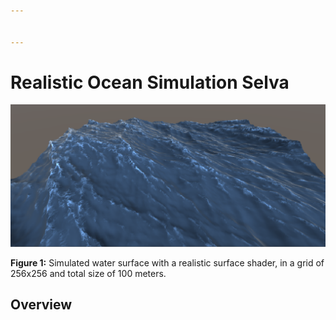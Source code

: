 ```yaml
---


---
```


<h1 id="realistic-ocean-simulation-selva">Realistic Ocean Simulation Selva</h1>
<p><img src="img/overview.png" alt="overview"></p>
<p><strong>Figure 1:</strong> Simulated water surface with a realistic surface shader, in a grid of 256x256 and total size of 100 meters.</p>
<h2 id="overview">Overview</h2>


